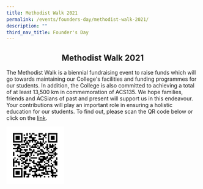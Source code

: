 ```yaml
---
title: Methodist Walk 2021
permalink: /events/founders-day/methodist-walk-2021/
description: ""
third_nav_title: Founder's Day
---
```

## <center> Methodist Walk 2021 </center>



The Methodist Walk is a biennial fundraising event to raise funds which will go towards maintaining our College's facilities and funding programmes for our students. In addition, the College is also committed to achieving a total of at least 13,500 km in commemoration of ACS135. We hope families, friends and ACSians of past and present will support us in this endeavour. Your contributions will play an important role in ensuring a holistic education for our students. To find out, please scan the QR code below or click on the&nbsp;[link](http://bit.ly/mwalk21-acjc).

<img style="width: 30%;" src="/images/QR%20Code%20Givingsg%20Page%201.png" align="center">